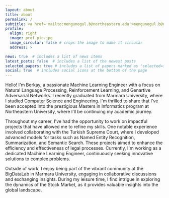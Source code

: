 ```yaml
---
layout: about
title: about
permalink: /
subtitle: <a href='mailto:mengunogul.b@northeastern.edu'>mengunogul.b@northeastern.edu</a> #<a href='berkay.mengunogul@gmail.com'>berkay.mengunogul@gmail.com</a> 
profile:
  align: right
  image: prof_pic.jpg
  image_circular: false # crops the image to make it circular
  address: >

news: true  # includes a list of news items
latest_posts: false  # includes a list of the newest posts
selected_papers: true # includes a list of papers marked as "selected={true}"
social: true  # includes social icons at the bottom of the page
---
```


Hello! I'm Berkay, a passionate Machine Learning Engineer with a focus on Natural Language Processing, Reinforcement Learning, and Genartive Adversarial Networks. I recently graduated from Marmara University, where I studied Computer Science and Engineering. I'm thrilled to share that I've been accepted into the prestigious Masters in Informatics program at Northeastern University, where I'll be continuing my academic journey.

Throughout my career, I've had the opportunity to work on impactful projects that have allowed me to refine my skills. One notable experience involved collaborating with the Turkish Supreme Court, where I developed advanced models for tasks such as Named Entity Recognition, Summarization, and Semantic Search. These projects aimed to enhance the efficiency and effectiveness of legal processes. Currently, I'm working as a dedicated Machine Learning Engineer, continuously seeking innovative solutions to complex problems. 

Outside of work, I enjoy being part of the vibrant community at the BigDataLab in Marmara University, engaging in collaborative discussions and exchanging insights. During my leisure time, I find intrigue in exploring the dynamics of the Stock Market, as it provides valuable insights into the global landscape.
